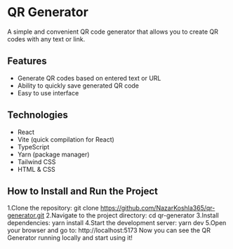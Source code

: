 # QR Generator
A simple and convenient QR code generator that allows you to create QR codes with any text or link.

## Features
- Generate QR codes based on entered text or URL
- Ability to quickly save generated QR code
- Easy to use interface

## Technologies
- React
- Vite (quick compilation for React)
- TypeScript
- Yarn (package manager)
- Tailwind CSS
- HTML & CSS

## How to Install and Run the Project
  1.Clone the repository: git clone https://github.com/NazarKoshla365/qr-generator.git 
  2.Navigate to the project directory: cd qr-generator
  3.Install dependencies: yarn install
  4.Start the development server: yarn dev
  5.Open your browser and go to: http://localhost:5173
Now you can see the QR Generator running locally and start using it!  
